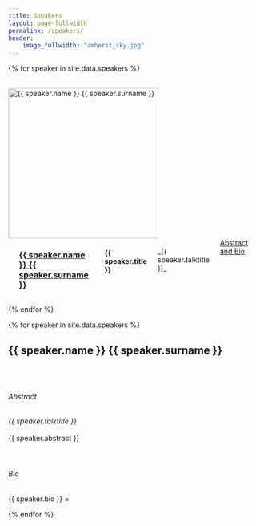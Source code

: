 ```yaml
---
title: Speakers
layout: page-fullwidth
permalink: /speakers/
header:
    image_fullwidth: "amherst_sky.jpg"
---
```


{% for speaker in site.data.speakers %}

<div class="row">
<div class="large-1 columns"> <br /> </div>
<div class="small-4 large-3 columns">
  <img src="{{ site.baseurl }}/images/people/{{ speaker.thumbnailUrl}}"  alt="{{ speaker.name }} {{ speaker.surname }}" style="width: 300px" />
</div>

<div class="small-8 large-6 columns" markdown="1">
<a href="#{{ speaker.name }}"></a>

### [{{ speaker.name }} {{ speaker.surname }}](speaker.social)
#### {{ speaker.title }}
<br />
_{{ speaker.talktitle }}_ <br />
<a href="" data-reveal-id="{{ speaker.name }}Modal"> Abstract and Bio </a> &nbsp;
</div>

<div class="large-1 columns"></div>
</div>



{% endfor %}


{% for speaker in site.data.speakers %}


<!-- Modal -->
<div id="{{ speaker.name }}Modal" class="reveal-modal" data-reveal aria-labelledby="{{ speaker.name }}Modal" aria-hidden="true" role="dialog">
  <h2 id="modalTitle">{{ speaker.name }} {{ speaker.surname }}</h2>
  <br /> <br />
  <h6> Abstract </h6>
  <i>{{ speaker.talktitle }}</i>
  <br /> <br />
  {{ speaker.abstract }}
  <br /> <br /> <br />
  <h6> Bio </h6>
  {{ speaker.bio }}
  <a class="close-reveal-modal" aria-label="Close">&#215;</a>
</div>


{% endfor %}

